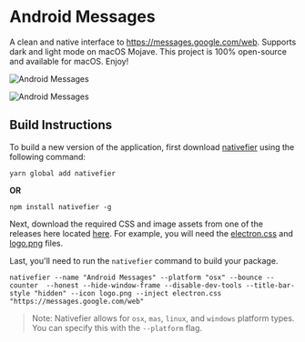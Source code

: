 # Android Messages

A clean and native interface to https://messages.google.com/web. Supports dark and light mode on macOS Mojave. This project is 100% open-source and available for macOS. Enjoy!

![Android Messages](https://i.imgur.com/O3H5NWh.png)

![Android Messages](https://i.imgur.com/UUsxiqv.png)

## Build Instructions

To build a new version of the application,  first download [nativefier](https://www.npmjs.com/package/nativefier) using the following command:

```
yarn global add nativefier
```

**OR**

```
npm install nativefier -g
```

Next, download the required CSS and image assets from one of the releases here located [here](https://github.com/nparsons08/android-messages/releases). For example, you will need the [electron.css](https://github.com/nparsons08/android-messages/releases/download/v1.0.0/electron.css) and [logo.png](https://github.com/nparsons08/android-messages/releases/download/v1.0.0/logo.png) files.

Last, you'll need to run the `nativefier` command to build your package.

```
nativefier --name "Android Messages" --platform "osx" --bounce --counter  --honest --hide-window-frame --disable-dev-tools --title-bar-style "hidden" --icon logo.png --inject electron.css "https://messages.google.com/web"
```

> Note: Nativefier allows for `osx`, `mas`, `linux`, and `windows` platform types. You can specify this with the `--platform` flag.

